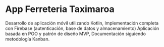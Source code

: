 # App Ferreteria Taximaroa
Desarrollo de aplicación móvil utilizando Kotlin, Implementación completa con
Firebase (autenticación, base de datos y almacenamiento) Aplicación basada en POO
y patrón de diseño MVP, Documentación siguiendo metodología Kanban.

